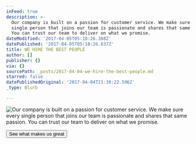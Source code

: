 ```yaml
---
inFeed: true
description: >-
  Our company is built on a passion for customer service. We make sure every
  single person that joins our team is passionate and shares that same passion.
  You can trust our team to deliver on what we promise.
dateModified: '2017-04-05T05:18:26.388Z'
datePublished: '2017-04-05T05:18:26.837Z'
title: WE HIRE THE BEST PEOPLE
author: []
publisher: {}
via: {}
sourcePath: _posts/2017-04-04-we-hire-the-best-people.md
starred: false
datePublishedOriginal: '2017-04-04T21:30:22.596Z'
_type: Blurb

---
```

![Our company is built on a passion for customer service. We make sure every single person that joins our team is passionate and shares that same passion. You can trust our team to deliver on what we promise.](https://the-grid-user-content.s3-us-west-2.amazonaws.com/01a47d8f-6d6d-4c0c-a584-b763568a85c4.jpg)

<button data-role="cta" style="">See what makes us great</button>